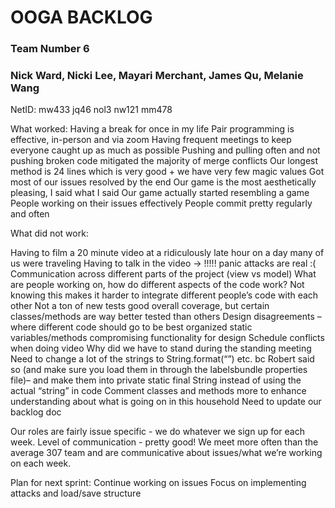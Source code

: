 # OOGA BACKLOG
### Team Number 6
### Nick Ward, Nicki Lee, Mayari Merchant, James Qu, Melanie Wang

NetID: mw433 jq46 nol3  nw121 mm478


What worked:
Having a break for once in my life
Pair programming is effective, in-person and via zoom
Having frequent meetings to keep everyone caught up as much as possible
Pushing and pulling often and not pushing broken code mitigated the majority of merge conflicts
Our longest method is 24 lines which is very good + we have very few magic values
Got most of our issues resolved by the end
Our game is the most aesthetically pleasing, I said what I said
Our game actually started resembling a game
People working on their issues effectively
People commit pretty regularly and often


What did not work:

Having to film a 20 minute video at a ridiculously late hour on a day many of us were traveling
Having to talk in the video → !!!!! panic attacks are real :(
Communication across different parts of the project (view vs model)
What are people working on, how do different aspects of the code work?
Not knowing this makes it harder to integrate different people’s code with each other
Not a ton of new tests
good overall coverage, but certain classes/methods are way better tested than others
Design disagreements –
where different code should go to be best organized
static variables/methods
compromising functionality for design
Schedule conflicts when doing video
Why did we have to stand during the standing meeting
Need to change a lot of the strings to String.format(“”) etc. bc Robert said so (and make sure you load them in through the labelsbundle properties file)– and make them into private static final String instead of using the actual “string” in code
Comment classes and methods more to enhance understanding about what is going on in this household
Need to update our backlog doc


Our roles are fairly issue specific - we do whatever we sign up for each week.
Level of communication - pretty good! We meet more often than the average 307 team and are communicative about issues/what we’re working on each week.

Plan for next sprint:
Continue working on issues
Focus on implementing attacks and load/save structure







